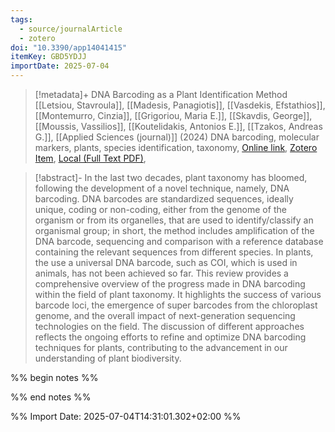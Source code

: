 ```yaml
---
tags:
  - source/journalArticle
  - zotero
doi: "10.3390/app14041415"
itemKey: GBD5YDJJ
importDate: 2025-07-04
---
```

>[!metadata]+
> DNA Barcoding as a Plant Identification Method
> [[Letsiou, Stavroula]], [[Madesis, Panagiotis]], [[Vasdekis, Efstathios]], [[Montemurro, Cinzia]], [[Grigoriou, Maria E.]], [[Skavdis, George]], [[Moussis, Vassilios]], [[Koutelidakis, Antonios E.]], [[Tzakos, Andreas G.]], 
> [[Applied Sciences (journal)]] (2024)
> DNA barcoding, molecular markers, plants, species identification, taxonomy, 
> [Online link](https://www.mdpi.com/2076-3417/14/4/1415), [Zotero Item](zotero://select/library/items/GBD5YDJJ), [Local (Full Text PDF)](file://C:/Users/aburg/Documents/references/zotero/storage/85G6G9JX/Letsiou2024_DNABarcoding.pdf), 

>[!abstract]-
>In the last two decades, plant taxonomy has bloomed, following the development of a novel technique, namely, DNA barcoding. DNA barcodes are standardized sequences, ideally unique, coding or non-coding, either from the genome of the organism or from its organelles, that are used to identify/classify an organismal group; in short, the method includes amplification of the DNA barcode, sequencing and comparison with a reference database containing the relevant sequences from different species. In plants, the use a universal DNA barcode, such as COI, which is used in animals, has not been achieved so far. This review provides a comprehensive overview of the progress made in DNA barcoding within the field of plant taxonomy. It highlights the success of various barcode loci, the emergence of super barcodes from the chloroplast genome, and the overall impact of next-generation sequencing technologies on the field. The discussion of different approaches reflects the ongoing efforts to refine and optimize DNA barcoding techniques for plants, contributing to the advancement in our understanding of plant biodiversity.

%% begin notes %%

%% end notes %%

%% Import Date: 2025-07-04T14:31:01.302+02:00 %%
